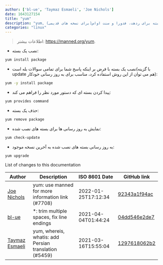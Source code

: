 ```yaml
---
author: ['bl-ue', 'Taymaz Esmaeli', 'Joe Nichols']
date: 1643127154
title: "yum"
description: "yum, ابزار مدیریت بسته برای ردهت، فدورا و سنت اواس(برای نسخه های قدیمی)."
categories: "linux"
---
```

> اطلاعات بیشتر: <https://manned.org/yum>.

- نصب یک بسته:

```bash
yum install package
```

- نصب یک بسته با فرض بر اینکه پاسخ شما برای تمامی سوالات بله است(با گزینه update هم می توان از این روش استفاده کرد، مناسب برای به روز رسانی خودکار):

```bash
yum -y install package
```

- پیدا کردن بسته ای که دستور مورد نظر را فراهم می کند:

```bash
yum provides command
```

- حذف یک بسته:

```bash
yum remove package
```

- نمایش به روز رسانی ها برای بسته های نصب شده:

```bash
yum check-update
```

- به روز رسانی بسته های نصب شده به آخرین نسخه موجود:

```bash
yum upgrade
```
List of changes to this documentation


Author | Description | ISO 8601 Date | GitHub link
------|-----|-----|-----
[Joe Nichols](mailto:GhostViz@users.noreply.github.com) | yum: use manned for more information link (#7708) | 2022-01-25T17:12:34 | [92343a1f94ac](https://github.com/tldr-pages/tldr/commit/92343a1f94ac280873c24487b3300bdd584039df)
[bl-ue](mailto:54780737+bl-ue@users.noreply.github.com) | *: trim multiple spaces, fix line endings | 2021-04-04T01:44:24 | [04dd546e2de7](https://github.com/tldr-pages/tldr/commit/04dd546e2de7f59f40a867acca6f46b0dc8ea9b4)
[Taymaz Esmaeli](mailto:56496286+opoet7@users.noreply.github.com) | yum, whereis, whatis: add Persian translation (#5459) | 2021-03-16T15:55:04 | [1297618062b2](https://github.com/tldr-pages/tldr/commit/1297618062b2e998ebcf4f84d290cf6033e3048f)

